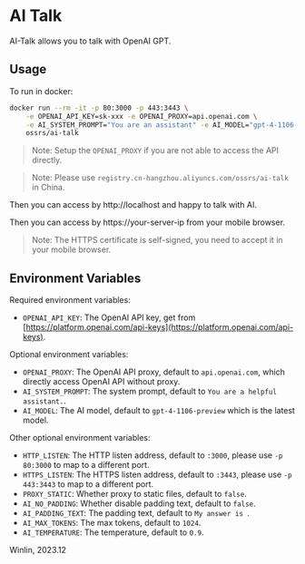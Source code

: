 # AI Talk

AI-Talk allows you to talk with OpenAI GPT.

## Usage

To run in docker:

```bash
docker run --rm -it -p 80:3000 -p 443:3443 \
    -e OPENAI_API_KEY=sk-xxx -e OPENAI_PROXY=api.openai.com \
    -e AI_SYSTEM_PROMPT="You are an assistant" -e AI_MODEL="gpt-4-1106-preview" \
    ossrs/ai-talk
```

> Note: Setup the `OPENAI_PROXY` if you are not able to access the API directly.

> Note: Please use `registry.cn-hangzhou.aliyuncs.com/ossrs/ai-talk` in China.

Then you can access by http://localhost and happy to talk with AI.

Then you can access by https://your-server-ip from your mobile browser.

> Note: The HTTPS certificate is self-signed, you need to accept it in your mobile browser.

## Environment Variables

Required environment variables:

* `OPENAI_API_KEY`: The OpenAI API key, get from [https://platform.openai.com/api-keys](https://platform.openai.com/api-keys).

Optional environment variables:

* `OPENAI_PROXY`: The OpenAI API proxy, default to `api.openai.com`, which directly access OpenAI API without proxy.
* `AI_SYSTEM_PROMPT`: The system prompt, default to `You are a helpful assistant.`.
* `AI_MODEL`: The AI model, default to `gpt-4-1106-preview` which is the latest model.

Other optional environment variables:

* `HTTP_LISTEN`: The HTTP listen address, default to `:3000`, please use `-p 80:3000` to map to a different port.
* `HTTPS_LISTEN`: The HTTPS listen address, default to `:3443`, please use `-p 443:3443` to map to a different port.
* `PROXY_STATIC`: Whether proxy to static files, default to `false`.
* `AI_NO_PADDING`: Whether disable padding text, default to `false`.
* `AI_PADDING_TEXT`: The padding text, default to `My answer is `.
* `AI_MAX_TOKENS`: The max tokens, default to `1024`.
* `AI_TEMPERATURE`: The temperature, default to `0.9`.

Winlin, 2023.12